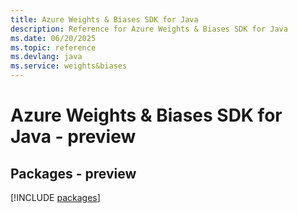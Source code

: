 ```yaml
---
title: Azure Weights & Biases SDK for Java
description: Reference for Azure Weights & Biases SDK for Java
ms.date: 06/20/2025
ms.topic: reference
ms.devlang: java
ms.service: weights&biases
---
```

# Azure Weights & Biases SDK for Java - preview
## Packages - preview
[!INCLUDE [packages](weights-&-biases-index.md)]